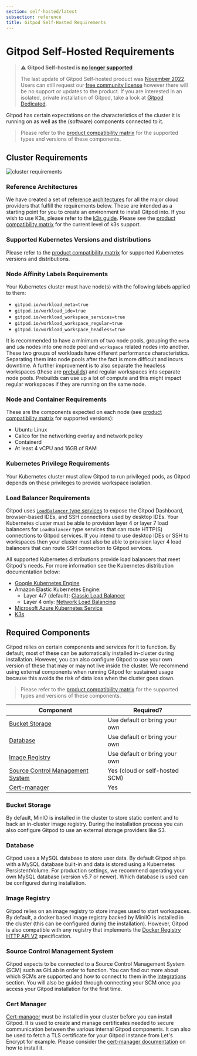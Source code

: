 ```yaml
---
section: self-hosted/latest
subsection: reference
title: Gitpod Self-Hosted Requirements
---
```


<script context="module">
  export const prerender = true;
</script>

# Gitpod Self-Hosted Requirements

> ⚠️ **Gitpod Self-hosted is [no longer supported](/blog/introducing-gitpod-dedicated)**
>
> The last update of Gitpod Self-hosted product was [November 2022](/changelog/november-self-hosted-release). Users can still request our [free community license](/community-license) however there will be no support or updates to the product. If you are interested in an isolated, private installation of Gitpod, take a look at [Gitpod Dedicated](/dedicated).

Gitpod has certain expectations on the characteristics of the cluster it is running on as well as the (software) components connected to it.

> Please refer to the [product compatibility matrix](/docs/references/compatibility?admin) for the supported types and versions of these components.

## Cluster Requirements

![cluster requirements](../../static/images/docs/self-hosted/cluster-requirements.png)

<!-- raw editable diagram can be found under static/images/docs/self-hosted/cluster-requirements.excalidraw -->

### Reference Architectures

We have created a set of [reference architectures](/docs/configure/self-hosted/latest/reference-architecture) for all the major cloud providers that fulfill the requirements below. These are intended as a starting point for you to create an environment to install Gitpod into. If you wish to use K3s, please refer to the [k3s guide](/docs/configure/self-hosted/latest/cluster-set-up/on-k3s). Please see the [product compatibility matrix](/docs/references/compatibility?admin) for the current level of k3s support.

### Supported Kubernetes Versions and distributions

Please refer to the [product compatibility matrix](/docs/references/compatibility?admin) for supported Kubernetes versions and distributions.

### Node Affinity Labels Requirements

Your Kubernetes cluster must have node(s) with the following labels applied to them:

- `gitpod.io/workload_meta=true`
- `gitpod.io/workload_ide=true`
- `gitpod.io/workload_workspace_services=true`
- `gitpod.io/workload_workspace_regular=true`
- `gitpod.io/workload_workspace_headless=true`

It is recommended to have a minimum of two node pools, grouping the `meta` and `ide` nodes into one node pool and `workspace` related nodes into another. These two groups of workloads have different performance characteristics. Separating them into node pools after the fact is more difficult and incurs downtime. A further improvement is to also separate the headless workspaces (these are [prebuilds](/docs/configure/projects/prebuilds)) and regular workspaces into separate node pools. Prebuilds can use up a lot of compute and this might impact regular workspaces if they are running on the same node.

### Node and Container Requirements

These are the components expected on each node (see [product compatibility matrix](/docs/references/compatibility?admin) for supported versions):

- Ubuntu Linux
- Calico for the networking overlay and network policy
- Containerd
- At least 4 vCPU and 16GB of RAM

### Kubernetes Privilege Requirements

Your Kubernetes cluster must allow Gitpod to run privileged pods, as Gitpod depends on these privileges to provide workspace isolation.

### Load Balancer Requirements

Gitpod uses [`LoadBalancer` type services](https://kubernetes.io/docs/concepts/services-networking/service/#loadbalancer) to expose the Gitpod Dashboard, browser-based IDEs, and SSH connections used by desktop IDEs. Your Kubernetes cluster must be able to provision layer 4 or layer 7 load balancers for `LoadBalancer` type services that can route HTTP(S) connections to Gitpod services. If you intend to use desktop IDEs or SSH to workspaces then your cluster must also be able to provision layer 4 load balancers that can route SSH connection to Gitpod services.

All supported Kubernetes distributions provide load balancers that meet Gitpod's needs. For more information see the Kubernetes distribution documentation below:

- [Google Kubernetes Engine](https://cloud.google.com/kubernetes-engine/docs/concepts/service-load-balancer)
- Amazon Elastic Kubernetes Engine:
  - Layer 4/7 (default): [Classic Load Balancer](https://aws.amazon.com/premiumsupport/knowledge-center/eks-kubernetes-services-cluster/)
  - Layer 4 only: [Network Load Balancing](https://docs.aws.amazon.com/eks/latest/userguide/network-load-balancing.html)
- [Microsoft Azure Kubernetes Service](https://docs.microsoft.com/en-us/azure/aks/concepts-network)
- [K3s](https://rancher.com/docs/k3s/latest/en/networking/#service-load-balancer)

## Required Components

Gitpod relies on certain components and services for it to function. By default, most of these can be automatically installed in-cluster during installation. However, you can also configure Gitpod to use your own version of these that may or may not live inside the cluster. We recommend using external components when running Gitpod for sustained usage because this avoids the risk of data loss when the cluster goes down.

> Please refer to the [product compatibility matrix](/docs/references/compatibility?admin) for the supported types and versions of these components.

| Component                                                                                                            | Required?                      |
| -------------------------------------------------------------------------------------------------------------------- | ------------------------------ |
| [Bucket Storage](/docs/configure/self-hosted/latest/requirements#bucket-storage)                                     | Use default or bring your own  |
| [Database](/docs/configure/self-hosted/latest/requirements#database)                                                 | Use default or bring your own  |
| [Image Registry](/docs/configure/self-hosted/latest/requirements#image-registry)                                     | Use default or bring your own  |
| [Source Control Management System](/docs/configure/self-hosted/latest/requirements#source-control-management-system) | Yes (cloud or self-hosted SCM) |
| [Cert-manager](/docs/configure/self-hosted/latest/requirements#cert-manager)                                         | Yes                            |

### Bucket Storage

By default, MinIO is installed in the cluster to store static content and to back an in-cluster image registry. During the installation process you can also configure Gitpod to use an external storage providers like S3.

### Database

Gitpod uses a MySQL database to store user data. By default Gitpod ships with a MySQL database built-in and data is stored using a Kubernetes PersistentVolume. For production settings, we recommend operating your own MySQL database (version v5.7 or newer). Which database is used can be configured during installation. <!--- todo: Is this true? How do you configure this? --->

### Image Registry

Gitpod relies on an image registry to store images used to start workspaces. By default, a docker based image registry backed by MiniIO is installed in the cluster (this can be configured during the installation). However, Gitpod is also compatible with any registry that implements the [Docker Registry HTTP API V2](https://docs.docker.com/registry/spec/api/) specification.

### Source Control Management System

Gitpod expects to be connected to a Source Control Management System (SCM) such as GitLab in order to function. You can find out more about which SCMs are supported and how to connect to them in the [Integrations](/docs/configure/authentication) section. You will also be guided through connecting your SCM once you access your Gitpod installation for the first time.

### Cert Manager

[Cert-manager](https://cert-manager.io/) must be installed in your cluster before you can install Gitpod. It is used to create and manage certificates needed to secure communication between the various internal Gitpod components. It can also be used to fetch a TLS certificate for your Gitpod instance from Let's Encrypt for example. Please consider the [cert-manager documentation](https://cert-manager.io/docs/) on how to install it.
